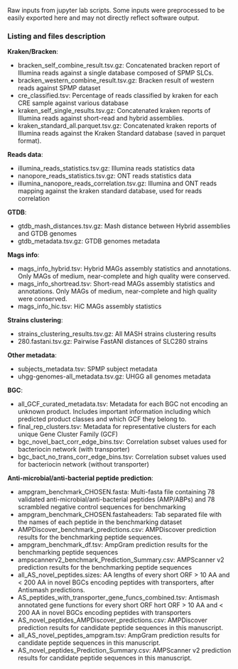 Raw inputs from jupyter lab scripts. Some inputs were preprocessed to be easily exported here and may not directly reflect software output.

### Listing and files description

**Kraken/Bracken**:
* bracken_self_combine_result.tsv.gz: Concatenated bracken report of Illumina reads against a single database composed of SPMP SLCs.
* bracken_western_combine_result.tsv.gz: Bracken result of western reads against SPMP dataset
* cre_classified.tsv: Percentage of reads classified by kraken for each CRE sample against various database
* kraken_self_single_results.tsv.gz: Concatenated kraken reports of Illumina reads against short-read and hybrid assemblies. 
* kraken_standard_all.parquet.tsv.gz: Concatenated kraken reports of Illumina reads against the Kraken Standard database (saved in parquet format).

**Reads data**:
* illumina_reads_statistics.tsv.gz: Illumina reads statistics data
* nanopore_reads_statistics.tsv.gz: ONT reads statistics data
* illumina_nanopore_reads_correlation.tsv.gz: Illumina and ONT reads mapping against the kraken standard database, used for reads correlation

**GTDB**:
* gtdb_mash_distances.tsv.gz: Mash distance between Hybrid assemblies and GTDB genomes
* gtdb_metadata.tsv.gz: GTDB genomes metadata

**Mags info**:
* mags_info_hybrid.tsv: Hybrid MAGs assembly statistics and annotations. Only MAGs of medium, near-complete and high quality were conserved.
* mags_info_shortread.tsv: Short-read MAGs assembly statistics and annotations. Only MAGs of medium, near-complete and high quality were conserved.
* mags_info_hic.tsv: HiC MAGs assembly statistics

**Strains clustering**:
* strains_clustering_results.tsv.gz: All MASH strains clustering results
* 280.fastani.tsv.gz: Pairwise FastANI distances of SLC280 strains

**Other metadata**:
* subjects_metadata.tsv: SPMP subject metadata
* uhgg-genomes-all_metadata.tsv.gz: UHGG all genomes metadata

**BGC**:
* all_GCF_curated_metadata.tsv: Metadata for each BGC not encoding an unknown product. Includes important information including which predicted product classes and which GCF they belong to. 
* final_rep_clusters.tsv: Metadata for representative clusters for each unique Gene Cluster Family (GCF)
* bgc_novel_bact_corr_edge_bins.tsv: Correlation subset values used for bacteriocin network (with transporter)
* bgc_bact_no_trans_corr_edge_bins.tsv: Correlation subset values used for bacteriocin network (without transporter)

**Anti-microbial/anti-bacterial peptide prediction**:
* ampgram_benchmark_CHOSEN.fasta: Multi-fasta file containing 78 validated anti-microbial/anti-bacterial peptides (AMP/ABPs) and 78 scrambled negative control sequences for benchmarking
* ampgram_benchmark_CHOSEN.fastaheaders: Tab separated file with the names of each peptide in the benchmarking dataset
* AMPDiscover_benchmark_predictions.csv: AMPDiscover prediction results for the benchmarking peptide sequences.
* ampgram_benchmark_df.tsv: AmpGram prediction results for the benchmarking peptide sequences
* ampscannerv2_benchmark_Prediction_Summary.csv: AMPScanner v2 prediction results for the benchmarking peptide sequences
* all_AS_novel_peptides.sizes: AA lengths of every short ORF > 10 AA and < 200 AA in novel BGCs encoding peptides with transporters, after Antismash predictions.
* AS_peptides_with_transporter_gene_funcs_combined.tsv: Antismash annotated gene functions for every short ORF hort ORF > 10 AA and < 200 AA in novel BGCs encoding peptides with transporters
* AS_novel_peptides_AMPDiscover_predictions.csv: AMPDiscover prediction results for candidate peptide sequences in this manuscript.
* all_AS_novel_peptides_ampgram.tsv: AmpGram prediction results for candidate peptide sequences in this manuscript.
* AS_novel_peptides_Prediction_Summary.csv: AMPScanner v2 prediction results for candidate peptide sequences in this manuscript.
